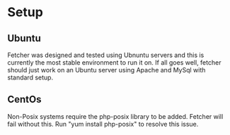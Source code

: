 # Setup #

## Ubuntu ##
Fetcher was designed and tested using Ubnuntu servers and this is currently the most stable environment to run it on.
If all goes well, fetcher should just work on an Ubuntu server using Apache and MySql with standard setup.

## CentOs ##
Non-Posix systems require the php-posix library to be added. Fetcher will fail without this.
Run "yum install php-posix" to resolve this issue.
